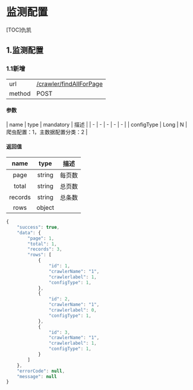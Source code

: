 #  监测配置
[TOC]仇凯
## 1.监测配置
### 1.1新增
| | |
| - | - |
| url | [/crawler/findAllForPage](/crawler/findAllForPage) | 
| method | POST | 

#### 参数

| name | type | mandatory | 描述 | 
| - | - | - | - | - |
| configType | Long | N | 爬虫配置：1，主数据配置分类：2 | 

#### 返回值

| name | type | 描述 |
| :-: | :-: | :-: |
| page | string | 每页数 |
| total | string | 总页数|
| records | string | 总条数 |
| rows | object |  |


```javascript
{
    "success": true,
    "data": {
        "page": 1,
        "total": 1,
        "records": 3,
        "rows": [
            {
                "id": 1,
                "crawlerName": "1",
                "crawlerlabel": 1,
                "configType": 1,
            },
            {
                "id": 2,
                "crawlerName": "1",
                "crawlerlabel": 0,
                "configType": 1,
            },
            {
                "id": 3,
                "crawlerName": "1",
                "crawlerlabel": 1,
                "configType": 1,
            }
        ]
    },
    "errorCode": null,
    "message": null
}
```